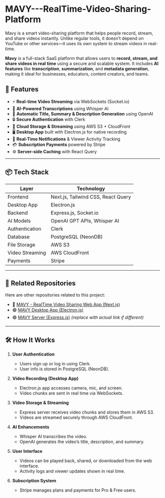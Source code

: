 # MAVY---RealTime-Video-Sharing-Platform
Mavy is a smart video-sharing platform that helps people record, stream, and share videos instantly. Unlike regular tools, it doesn’t depend on YouTube or other services—it uses its own system to stream videos in real-time.


**Mavy** is a full-stack SaaS platform that allows users to **record, stream, and share videos in real time** using a secure and scalable system. It includes **AI features** like **transcription**, **summarization**, and **metadata generation**, making it ideal for businesses, educators, content creators, and teams.

## 🚀 Features

- ⚡ **Real-time Video Streaming** via WebSockets (Socket.io)
- 🧠 **AI-Powered Transcriptions** using Whisper AI
- 📝 **Automatic Title, Summary & Description Generation** using OpenAI
- 🔒 **Secure Authentication** with Clerk
- 💾 **Cloud Storage & Streaming** using AWS S3 + CloudFront
- 🖥️ **Desktop App** built with Electron.js for native recording
- 🔔 **Real-Time Notifications** & Viewer Activity Tracking
- 💳 **Subscription Payments** powered by Stripe
- ⚙️ **Server-side Caching** with React Query

---

## 📦 Tech Stack

| Layer          | Technology |
|----------------|------------|
| Frontend       | Next.js, Tailwind CSS, React Query |
| Desktop App    | Electron.js |
| Backend        | Express.js, Socket.io |
| AI Models      | OpenAI GPT APIs, Whisper AI |
| Authentication | Clerk |
| Database       | PostgreSQL (NeonDB) |
| File Storage   | AWS S3 |
| Video Streaming| AWS CloudFront |
| Payments       | Stripe |

---

## 🔗 Related Repositories

Here are other repositories related to this project:

- 🔵 [MAVY - RealTime Video Sharing Web App (Next.js)]([https://github.com/Vinayak820/MAVY---RealTime-Video-Sharing-Platform](https://github.com/Vinayak820/MAVY---RealTime-Video-Sharing-Platform.git))
- 🟣 [MAVY Desktop App (Electron.js)]([https://github.com/Vinayak820/MAVY-Desktop-App](https://github.com/Vinayak820/Mavy---Electron-Application.git)) 
- 🟢 [MAVY Server (Express.js)](https://github.com/Vinayak820/MAVY-Server) *(replace with actual link if different)*

---

## 🛠️ How It Works

1. **User Authentication**
   - Users sign up or log in using Clerk.
   - User info is stored in PostgreSQL (NeonDB).

2. **Video Recording (Desktop App)**
   - Electron.js app accesses camera, mic, and screen.
   - Video chunks are sent in real time via WebSockets.

3. **Video Storage & Streaming**
   - Express server receives video chunks and stores them in AWS S3.
   - Videos are streamed securely through AWS CloudFront.

4. **AI Enhancements**
   - Whisper AI transcribes the video.
   - OpenAI generates the video’s title, description, and summary.

5. **User Interface**
   - Videos can be played back, shared, or downloaded from the web interface.
   - Activity logs and viewer updates shown in real time.

6. **Subscription System**
   - Stripe manages plans and payments for Pro & Free users.
